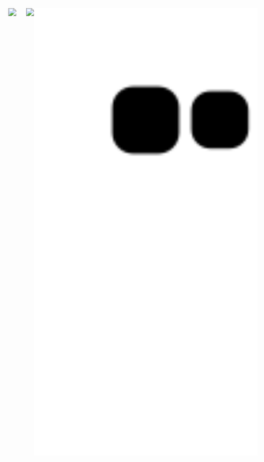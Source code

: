 <div style="width: 100%; display: flex"> 
        
  <img height="180em" style="max-width: 48%;display: inline-block" src="https://emarcarini.vercel.app/api?username=designfas&show_icons=true&theme=tokyonight&include_all_commits=true&count_private=true&border_radius=8&locale=pt-br"/>
        
  <img height="180em"  style="max-width: 48%;margin-left: 4%;display: inline-block" src="https://emarcarini.vercel.app/api/top-langs/?username=designfas&layout=compact&langs_count=7&count_private=true&theme=tokyonight&border_radius=8&locale=pt-br"/>
        
 <div>
</div>
<img width="100%" src="https://github.com/emarcarini/emarcarini/blob/output/github-contribution-grid-snake.svg"/>
</div>

 

